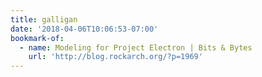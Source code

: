 ```yaml
---
title: galligan
date: '2018-04-06T10:06:53-07:00'
bookmark-of:
  - name: Modeling for Project Electron | Bits & Bytes
    url: 'http://blog.rockarch.org/?p=1969'
---
```


